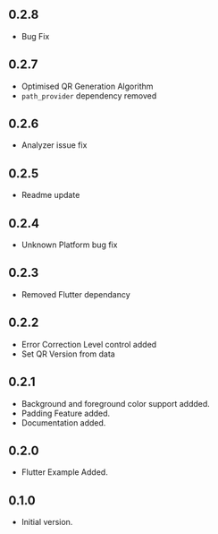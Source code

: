 ## 0.2.8

- Bug Fix

## 0.2.7

- Optimised QR Generation Algorithm
- `path_provider` dependency removed

## 0.2.6

- Analyzer issue fix

## 0.2.5

- Readme update

## 0.2.4

- Unknown Platform bug fix

## 0.2.3

- Removed Flutter dependancy

## 0.2.2

- Error Correction Level control added
- Set QR Version from data

## 0.2.1

- Background and foreground color support addded.
- Padding Feature added.
- Documentation added.

## 0.2.0

- Flutter Example Added.

## 0.1.0

- Initial version.
